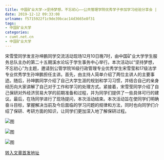 ```yaml
---
title: 中国矿业大学->坚持梦想，不忘初心——公共管理学院优秀学子参加学习经验分享会 | cumt.net.cn
date: 2019-12-12 09:33:08
urlname: f5715922f1c9de39bcac14d3665e8f31
tags: 
- 中国矿业大学
categories:
- cumt.net.cn
- 中国矿业大学
---
```

宋雪莹同学发言孙坤鹏同学交流活动现场12月10日晚7时，由中国矿业大学学生服务总队主办的第二十五期溪水论坛于学生事务中心举行。本次活动以“坚持梦想，不忘初心”为主题，邀请到公管学院16级行政管理专业优秀学生宋雪莹和17级法学专业优秀学生孙坤鹏担任主讲。首先，由主持人简单介绍了两位主讲人的主要事迹。随后，孙坤鹏同学介绍了自己大学生涯的规划和学习习惯，并结合自己的亲身经历向大家讲解了自己对于工作和学习的处理方式。紧接着，宋雪莹同学介绍了自己保研对外经济贸易大学的前期准备和过程，并为同学们提供了一些具体可行的建议。最后，在场同学进行了现场提问，本次活动结束。本次活动旨在使同学们明确奋斗目标，掌握解决当前及今后面临的学习问题的规律和方法，同时也向同学们介绍了保研、考研方面的知识，让同学们更加深入地了解保研过程。

![图](http://xwzx.cumt.edu.cn/_upload/article/images/8f/f0/2616715e48209bfea50f82e5af1a/a2d94781-7a1a-4191-94de-a5131b919f4c.jpg)

![图](http://xwzx.cumt.edu.cn/_upload/article/images/8f/f0/2616715e48209bfea50f82e5af1a/0857fb98-dd86-47c5-bd4b-8777f384d70e.jpg)

![图](http://xwzx.cumt.edu.cn/_upload/article/images/8f/f0/2616715e48209bfea50f82e5af1a/816ea7cf-9780-4a4c-8dd6-7c2d6361ff5f.jpg)

[转入文章首发地址](http://xwzx.cumt.edu.cn/73/69/c523a553833/page.htm)